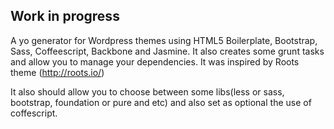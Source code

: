 ## Work in progress

A yo generator for Wordpress themes using HTML5 Boilerplate, Bootstrap, Sass, Coffeescript, Backbone and Jasmine. It also creates some grunt tasks and allow you to manage your dependencies. It was inspired by Roots theme (http://roots.io/)

It also should allow you to choose between some libs(less or sass, bootstrap, foundation or pure and etc) and also set as optional the use of coffescript.
